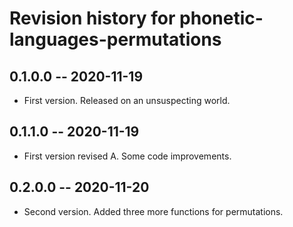 # Revision history for phonetic-languages-permutations

## 0.1.0.0 -- 2020-11-19

* First version. Released on an unsuspecting world.

## 0.1.1.0 -- 2020-11-19

* First version revised A. Some code improvements.

## 0.2.0.0 -- 2020-11-20

* Second version. Added three more functions for permutations.


